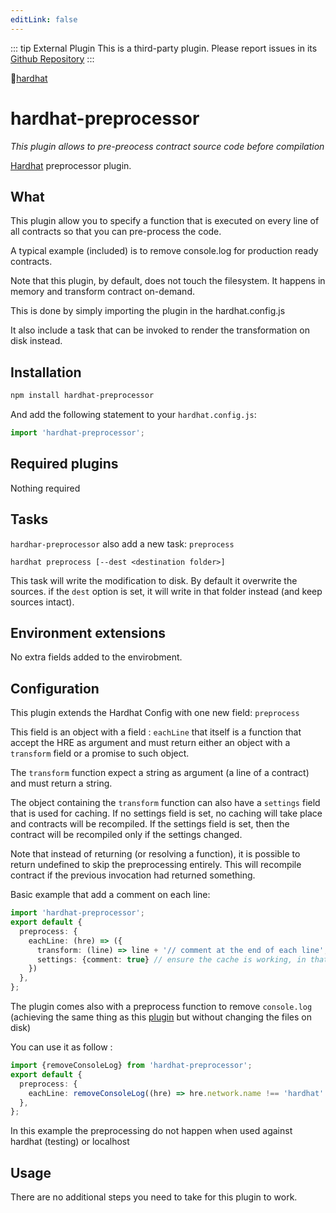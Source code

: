 ```yaml
---
editLink: false
---
```



::: tip External Plugin
This is a third-party plugin. Please report issues in its [Github Repository](https://github.com/wighawag/hardhat-preprocessor/tree/master)
:::

👷[hardhat](https://hardhat.org)

# hardhat-preprocessor

_This plugin allows to pre-preocess contract source code before compilation_

[Hardhat](http://hardhat.org) preprocessor plugin.

## What

This plugin allow you to specify a function that is executed on every line of all contracts so that you can pre-process the code.

A typical example (included) is to remove console.log for production ready contracts.

Note that this plugin, by default, does not touch the filesystem. It happens in memory and transform contract on-demand.

This is done by simply importing the plugin in the hardhat.config.js

It also include a task that can be invoked to render the transformation on disk instead.


## Installation

```bash
npm install hardhat-preprocessor
```

And add the following statement to your `hardhat.config.js`:

```ts
import 'hardhat-preprocessor';
```

## Required plugins

Nothing required

## Tasks

`hardhar-preprocessor` also add a new task: `preprocess`

`hardhat preprocess [--dest <destination folder>]`

This task will write the modification to disk. By default it overwrite the sources. if the `dest` option is set, it will write in that folder instead (and keep sources intact).

## Environment extensions

No extra fields added to the envirobment.

## Configuration

This plugin extends the Hardhat Config with one new field: `preprocess`

This field is an object with a field : `eachLine` that itself is a function that accept the HRE as argument and must return either an object with a `transform` field  or a promise to such object.

The `transform` function expect a string as argument (a line of a contract) and must return a string.

The object containing the `transform` function can also have a `settings` field that is used for caching. If no settings field is set, no caching will take place and contracts will be recompiled. If the settings field is set, then the contract will be recompiled only if the settings changed.

Note that instead of returning (or resolving a function), it is possible to return undefined to skip the preprocessing entirely. This will recompile contract if the previous invocation had returned something.

Basic example that add a comment on each line:

```ts
import 'hardhat-preprocessor';
export default {
  preprocess: {
    eachLine: (hre) => ({
      transform: (line) => line + '// comment at the end of each line',
      settings: {comment: true} // ensure the cache is working, in that example it can be anything as there is no option, the preprocessing happen all the time
    })
  },
};
```

The plugin comes also with a preprocess function to remove `console.log` (achieving the same thing as this [plugin](https://github.com/ItsNickBarry/buidler-log-remover) but without changing the files on disk)

You can use it as follow :

```ts
import {removeConsoleLog} from 'hardhat-preprocessor';
export default {
  preprocess: {
    eachLine: removeConsoleLog((hre) => hre.network.name !== 'hardhat' && hre.network.name !== 'localhost'),
  },
};
```

In this example the preprocessing do not happen when used against hardhat (testing) or localhost


## Usage

There are no additional steps you need to take for this plugin to work.
